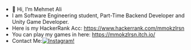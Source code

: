 - 👋 Hi, I’m Mehmet Ali
- I am Software Engineering student, Part-Time Backend Developer and Unity Game Developer.
- Here is my HackerRank Acc: https://www.hackerrank.com/mmokzlrsn 
- You can play my games in here: https://mmokzlrsn.itch.io/
- Contact Me:[![Instagram!](https://raw.githubusercontent.com/mmokzlrsn/Images/main/insta.png?token=ASEMKFKQBKDVP6WNL5HN4ILBKFI6O)](https://www.instagram.com/mmokzlrsn/)

